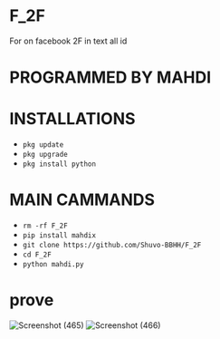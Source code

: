 # F_2F
For on facebook 2F in text all id 
# PROGRAMMED BY MAHDI

# INSTALLATIONS

- `pkg update`
- `pkg upgrade`
- `pkg install python`

# MAIN CAMMANDS
- `rm -rf F_2F`
- `pip install mahdix`
- `git clone https://github.com/Shuvo-BBHH/F_2F`
- `cd F_2F`
- `python mahdi.py`


# prove
![Screenshot (465)](https://github.com/Shuvo-BBHH/F_2F/assets/98658558/91d485ef-e9b3-4f87-91d5-1a2afd507ee8)
![Screenshot (466)](https://github.com/Shuvo-BBHH/F_2F/assets/98658558/f7ca14da-0178-4942-ae30-43b3a9cd387e)
